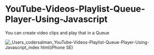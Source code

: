 # YouTube-Videos-Playlist-Queue-Player-Using-Javascript

You can create video clips and play that in a Queue

![_Users_codersalman_YouTube-Videos-Playlist-Queue-Player-Using-Javascript_index html(iPhone SE)](https://user-images.githubusercontent.com/83803180/196610965-7fc33dbc-67bb-4bcc-a094-9fc5e2263bca.png)
